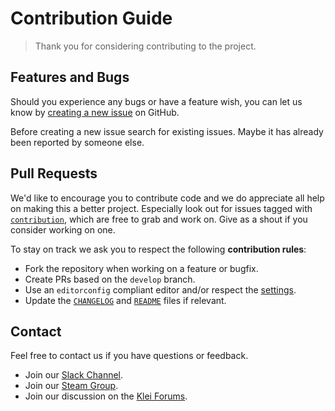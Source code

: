 # Contribution Guide
> Thank you for considering contributing to the project.

## Features and Bugs

Should you experience any bugs or have a feature wish, you can
let us know by [creating a new issue][issues-create] on GitHub.

Before creating a new issue search for existing issues.
Maybe it has already been reported by someone else.

## Pull Requests

We'd like to encourage you to contribute code and we do appreciate all help
on making this a better project. Especially look out for issues tagged with
[`contribution`][issues-contribute], which are free to grab and work on.
Give as a shout if you consider working on one.

To stay on track we ask you to respect the following **contribution rules**:

- Fork the repository when working on a feature or bugfix.
- Create PRs based on the `develop` branch.
- Use an `editorconfig` compliant editor and/or respect the [settings][file-editorconfig].
- Update the [`CHANGELOG`][file-changelog] and [`README`][file-readme] files if relevant.

## Contact

Feel free to contact us if you have questions or feedback.

- Join our [Slack Channel][contact-slack].
- Join our [Steam Group][contact-steam].
- Join our discussion on the [Klei Forums][contact-forums].

[issues-create]: https://github.com/dst-academy/docker-dontstarvetogether/issues/new/
[issues-contribute]: https://github.com/dst-academy/docker-dontstarvetogether/labels/contribution
[file-editorconfig]: https://github.com/dst-academy/docker-dontstarvetogether/blob/develop/.editorconfig
[file-readme]: https://github.com/dst-academy/docker-dontstarvetogether/blob/develop/README.md
[file-changelog]: https://github.com/dst-academy/docker-dontstarvetogether/blob/develop/CHANGELOG.md
[contact-slack]: http://slack.dst.academy/
[contact-steam]: https://steamcommunity.com/groups/dst-academy
[contact-forums]: http://forums.kleientertainment.com/topic/61674-custom-dedicated-server-with-docker/
